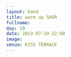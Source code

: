 ```yaml
---
layout: band
title: warm up SHVR
fullname: 
day: 19
date: 2013-07-19 22:00
image: 
venue: KISS TERRACE
---
```



